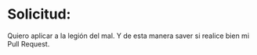 # Solicitud:

Quiero aplicar a la legión del mal.
Y de esta manera saver si realice bien mi Pull Request.